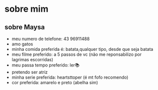 # sobre mim
## sobre Maysa
- meu numero de telefone: 43 96911488
- amo gatos
- minha comida preferida é: batata,qualquer tipo, desde que seja batata
- meu filme preferido: a 5 passos de vc (não me reponsabilizo por lagrimas escorridas)
- meu passa tempo preferido: ler📚
- pretendo ser atriz
- minha serie preferida: heartsttoper (é mt fofo recomendo)
- cor preferida: amarelo e preto (abelha sim)
